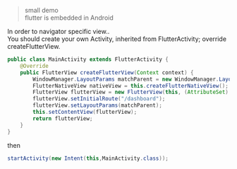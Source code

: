 > small demo </br> flutter is embedded in Android

In order to navigator specific view..</br>
You should create your own Activity, inherited from FlutterActivity; override createFlutterView.
```Java
public class MainActivity extends FlutterActivity {
    @Override
    public FlutterView createFlutterView(Context context) {
        WindowManager.LayoutParams matchParent = new WindowManager.LayoutParams(-1, -1);
        FlutterNativeView nativeView = this.createFlutterNativeView();
        FlutterView flutterView = new FlutterView(this, (AttributeSet) null, nativeView);
        flutterView.setInitialRoute("/dashboard");
        flutterView.setLayoutParams(matchParent);
        this.setContentView(flutterView);
        return flutterView;
    }
}

```
then
```Java
startActivity(new Intent(this,MainActivity.class));
```
